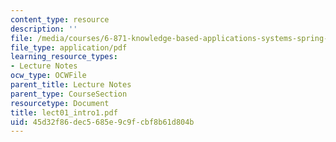 ```yaml
---
content_type: resource
description: ''
file: /media/courses/6-871-knowledge-based-applications-systems-spring-2005/45d32f86dec5685e9c9fcbf8b61d804b_lect01_intro1.pdf
file_type: application/pdf
learning_resource_types:
- Lecture Notes
ocw_type: OCWFile
parent_title: Lecture Notes
parent_type: CourseSection
resourcetype: Document
title: lect01_intro1.pdf
uid: 45d32f86-dec5-685e-9c9f-cbf8b61d804b
---
```

